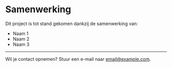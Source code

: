 # Samenwerking

Dit project is tot stand gekomen dankzij de samenwerking van:

- Naam 1  
- Naam 2  
- Naam 3  

---

Wil je contact opnemen? Stuur een e-mail naar [email@example.com](mailto:email@example.com).
